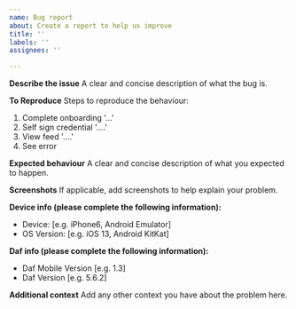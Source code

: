 ```yaml
---
name: Bug report
about: Create a report to help us improve
title: ''
labels: ''
assignees: ''

---
```


**Describe the issue**
A clear and concise description of what the bug is.

**To Reproduce**
Steps to reproduce the behaviour:
1. Complete onboarding '...'
2. Self sign credential '....'
3. View feed '....'
4. See error

**Expected behaviour**
A clear and concise description of what you expected to happen.

**Screenshots**
If applicable, add screenshots to help explain your problem.

**Device info (please complete the following information):**
 - Device: [e.g. iPhone6, Android Emulator]
 - OS Version: [e.g. iOS 13, Android KitKat]

**Daf info (please complete the following information):**
 - Daf Mobile Version [e.g. 1.3]
 - Daf Version [e.g. 5.6.2]

**Additional context**
Add any other context you have about the problem here.
